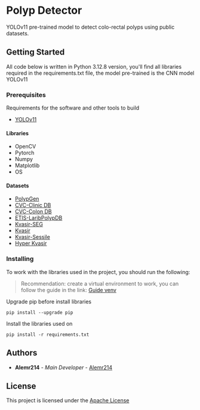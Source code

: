 # Polyp Detector

YOLOv11 pre-trained model to detect colo-rectal polyps using public datasets.

## Getting Started

All code below is written in Python 3.12.8 version, you'll find all libraries required in the requirements.txt file, the model pre-trained is the CNN model YOLOv11

### Prerequisites

Requirements for the software and other tools to build

- [YOLOv11](https://docs.ultralytics.com/models/yolo11/)

#### Libraries

- OpenCV
- Pytorch
- Numpy
- Matplotlib
- OS

#### Datasets

- [PolypGen](https://www.synapse.org/#!Synapse:syn45200214)
- [CVC-Clinic DB](https://www.kaggle.com/datasets/balraj98/cvcclinicdb/data)
- [CVC-Colon DB](https://www.kaggle.com/datasets/longvil/cvc-colondb)
- [ETIS-LaribPolypDB](https://www.kaggle.com/datasets/nguyenvoquocduong/etis-laribpolypdb)
- [Kvasir-SEG](https://www.kaggle.com/datasets/debeshjha1/kvasirseg)
- [Kvasir](https://www.kaggle.com/datasets/meetnagadia/kvasir-dataset)
- [Kvasir-Sessile](https://www.kaggle.com/datasets/debeshjha1/kvasirsessile)
- [Hyper Kvasir](https://www.kaggle.com/datasets/kelkalot/the-hyper-kvasir-dataset/data)

### Installing

To work with the libraries used in the project, you should run the following:

> Recommendation: create a virtual environment to work, you can follow the guide in the link: [Guide venv](https://docs.python.org/3/library/venv.html)

Upgrade pip before install libraries

    pip install --upgrade pip

Install the libraries used on

    pip install -r requirements.txt

## Authors

- **Alemr214** - *Main Developer* -
    [Alemr214](https://github.com/alemr214)

## License

This project is licensed under the [Apache License](LICENSE)
